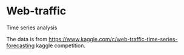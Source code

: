 # Web-traffic
Time series analysis 

The data is from https://www.kaggle.com/c/web-traffic-time-series-forecasting kaggle competition. 
